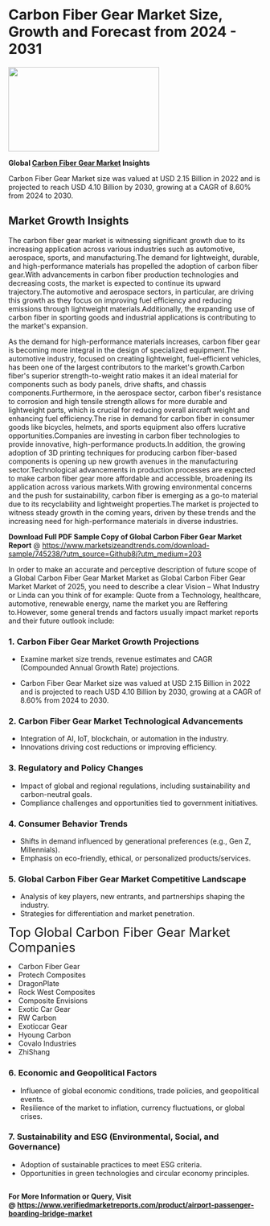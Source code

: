 <H1>Carbon Fiber Gear Market Size, Growth and Forecast from 2024 - 2031</H1><img class="aligncenter size-medium wp-image-584254" src="https://thirdeyenews.in/wp-content/uploads/2024/09/Global-Market-Research-300x168.jpeg" alt="" width="300" height="168" /><p><strong>Global&nbsp;<a href="https://www.marketsizeandtrends.com/download-sample/745238/?utm_source=Github8j?utm_medium=203">Carbon Fiber Gear Market</a> Insights</strong></p><p>Carbon Fiber Gear Market size was valued at USD 2.15 Billion in 2022 and is projected to reach USD 4.10 Billion by 2030, growing at a CAGR of 8.60% from 2024 to 2030.</p><p><h2>Market Growth Insights</h2> <p>The carbon fiber gear market is witnessing significant growth due to its increasing application across various industries such as automotive, aerospace, sports, and manufacturing.The demand for lightweight, durable, and high-performance materials has propelled the adoption of carbon fiber gear.With advancements in carbon fiber production technologies and decreasing costs, the market is expected to continue its upward trajectory.The automotive and aerospace sectors, in particular, are driving this growth as they focus on improving fuel efficiency and reducing emissions through lightweight materials.Additionally, the expanding use of carbon fiber in sporting goods and industrial applications is contributing to the market's expansion.</p> <p>As the demand for high-performance materials increases, carbon fiber gear is becoming more integral in the design of specialized equipment.The automotive industry, focused on creating lightweight, fuel-efficient vehicles, has been one of the largest contributors to the market's growth.Carbon fiber's superior strength-to-weight ratio makes it an ideal material for components such as body panels, drive shafts, and chassis components.Furthermore, in the aerospace sector, carbon fiber's resistance to corrosion and high tensile strength allows for more durable and lightweight parts, which is crucial for reducing overall aircraft weight and enhancing fuel efficiency.The rise in demand for carbon fiber in consumer goods like bicycles, helmets, and sports equipment also offers lucrative opportunities.Companies are investing in carbon fiber technologies to provide innovative, high-performance products.In addition, the growing adoption of 3D printing techniques for producing carbon fiber-based components is opening up new growth avenues in the manufacturing sector.Technological advancements in production processes are expected to make carbon fiber gear more affordable and accessible, broadening its application across various markets.With growing environmental concerns and the push for sustainability, carbon fiber is emerging as a go-to material due to its recyclability and lightweight properties.The market is projected to witness steady growth in the coming years, driven by these trends and the increasing need for high-performance materials in diverse industries.</p> <p><span class=""><strong>Download Full PDF Sample Copy of Global Carbon Fiber Gear Market Report</strong> @ <a href="https://www.marketsizeandtrends.com/download-sample/745238/?utm_source=Github8j?utm_medium=203" target="_blank">https://www.marketsizeandtrends.com/download-sample/745238/?utm_source=Github8j?utm_medium=203</a></span></p><p>In order to make an accurate and perceptive description of future scope of a Global&nbsp;Carbon Fiber Gear Market Market as Global&nbsp;Carbon Fiber Gear Market Market of 2025, you need to describe a clear Vision &ndash; What Industry or Linda can you think of for example: Quote from a Technology, healthcare, automotive, renewable energy, name the market you are Reffering to.However, some general trends and factors usually impact market reports and their future outlook include:</p><h3>1.&nbsp;<strong>Carbon Fiber Gear Market Growth Projections</strong></h3><ul><li>Examine market size trends, revenue estimates and CAGR (Compounded Annual Growth Rate) projections.</li><li><p>Carbon Fiber Gear Market size was valued at USD 2.15 Billion in 2022 and is projected to reach USD 4.10 Billion by 2030, growing at a CAGR of 8.60% from 2024 to 2030.</p></li></ul><h3>2.&nbsp;<strong>Carbon Fiber Gear Market Technological Advancements</strong></h3><ul><li>Integration of AI, IoT, blockchain, or automation in the industry.</li><li>Innovations driving cost reductions or improving efficiency.</li></ul><h3>3.&nbsp;<strong>Regulatory and Policy Changes</strong></h3><ul><li>Impact of global and regional regulations, including sustainability and carbon-neutral goals.</li><li>Compliance challenges and opportunities tied to government initiatives.</li></ul><h3>4.&nbsp;<strong>Consumer Behavior Trends</strong></h3><ul><li>Shifts in demand influenced by generational preferences (e.g., Gen Z, Millennials).</li><li>Emphasis on eco-friendly, ethical, or personalized products/services.</li></ul><h3>5.&nbsp;<strong>Global Carbon Fiber Gear Market Competitive Landscape</strong></h3><ul><li>Analysis of key players, new entrants, and partnerships shaping the industry.</li><li>Strategies for differentiation and market penetration.</li></ul><p data-pm-slice="1 1 []"><span style="color: inherit; font-family: inherit; font-size: 25px;">Top Global Carbon Fiber Gear Market Companies</span></p><div class="" data-test-id=""><p><li>Carbon Fiber Gear</li><li> Protech Composites</li><li> DragonPlate</li><li> Rock West Composites</li><li> Composite Envisions</li><li> Exotic Car Gear</li><li> RW Carbon</li><li> Exoticcar Gear</li><li> Hyoung Carbon</li><li> Covalo Industries</li><li> ZhiShang</li></p></div><h3>6.&nbsp;<strong>Economic and Geopolitical Factors</strong></h3><ul><li>Influence of global economic conditions, trade policies, and geopolitical events.</li><li>Resilience of the market to inflation, currency fluctuations, or global crises.</li></ul><h3>7.&nbsp;<strong>Sustainability and ESG (Environmental, Social, and Governance)</strong></h3><ul><li>Adoption of sustainable practices to meet ESG criteria.</li><li>Opportunities in green technologies and circular economy principles.</li></ul><h2><strong style="font-size: 14px;">For More Information or Query, Visit @&nbsp;</strong><a style="background-color: #ffffff; font-size: 14px;" href="https://www.marketsizeandtrends.com/report/carbon-fiber-gear-market/" target="_blank">https://www.verifiedmarketreports.com/product/airport-passenger-boarding-bridge-market</a></h2>